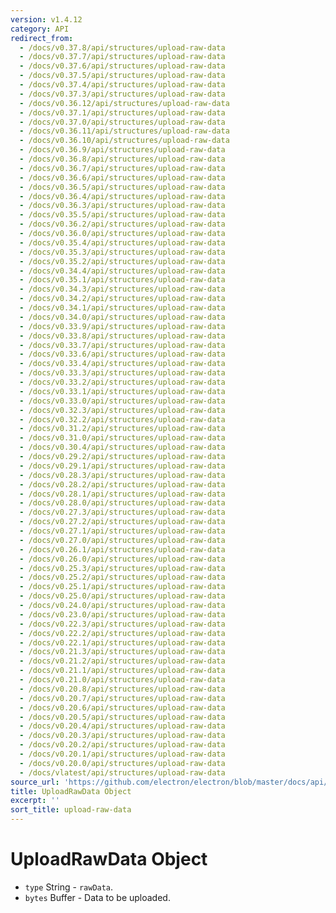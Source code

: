 ```yaml
---
version: v1.4.12
category: API
redirect_from:
  - /docs/v0.37.8/api/structures/upload-raw-data
  - /docs/v0.37.7/api/structures/upload-raw-data
  - /docs/v0.37.6/api/structures/upload-raw-data
  - /docs/v0.37.5/api/structures/upload-raw-data
  - /docs/v0.37.4/api/structures/upload-raw-data
  - /docs/v0.37.3/api/structures/upload-raw-data
  - /docs/v0.36.12/api/structures/upload-raw-data
  - /docs/v0.37.1/api/structures/upload-raw-data
  - /docs/v0.37.0/api/structures/upload-raw-data
  - /docs/v0.36.11/api/structures/upload-raw-data
  - /docs/v0.36.10/api/structures/upload-raw-data
  - /docs/v0.36.9/api/structures/upload-raw-data
  - /docs/v0.36.8/api/structures/upload-raw-data
  - /docs/v0.36.7/api/structures/upload-raw-data
  - /docs/v0.36.6/api/structures/upload-raw-data
  - /docs/v0.36.5/api/structures/upload-raw-data
  - /docs/v0.36.4/api/structures/upload-raw-data
  - /docs/v0.36.3/api/structures/upload-raw-data
  - /docs/v0.35.5/api/structures/upload-raw-data
  - /docs/v0.36.2/api/structures/upload-raw-data
  - /docs/v0.36.0/api/structures/upload-raw-data
  - /docs/v0.35.4/api/structures/upload-raw-data
  - /docs/v0.35.3/api/structures/upload-raw-data
  - /docs/v0.35.2/api/structures/upload-raw-data
  - /docs/v0.34.4/api/structures/upload-raw-data
  - /docs/v0.35.1/api/structures/upload-raw-data
  - /docs/v0.34.3/api/structures/upload-raw-data
  - /docs/v0.34.2/api/structures/upload-raw-data
  - /docs/v0.34.1/api/structures/upload-raw-data
  - /docs/v0.34.0/api/structures/upload-raw-data
  - /docs/v0.33.9/api/structures/upload-raw-data
  - /docs/v0.33.8/api/structures/upload-raw-data
  - /docs/v0.33.7/api/structures/upload-raw-data
  - /docs/v0.33.6/api/structures/upload-raw-data
  - /docs/v0.33.4/api/structures/upload-raw-data
  - /docs/v0.33.3/api/structures/upload-raw-data
  - /docs/v0.33.2/api/structures/upload-raw-data
  - /docs/v0.33.1/api/structures/upload-raw-data
  - /docs/v0.33.0/api/structures/upload-raw-data
  - /docs/v0.32.3/api/structures/upload-raw-data
  - /docs/v0.32.2/api/structures/upload-raw-data
  - /docs/v0.31.2/api/structures/upload-raw-data
  - /docs/v0.31.0/api/structures/upload-raw-data
  - /docs/v0.30.4/api/structures/upload-raw-data
  - /docs/v0.29.2/api/structures/upload-raw-data
  - /docs/v0.29.1/api/structures/upload-raw-data
  - /docs/v0.28.3/api/structures/upload-raw-data
  - /docs/v0.28.2/api/structures/upload-raw-data
  - /docs/v0.28.1/api/structures/upload-raw-data
  - /docs/v0.28.0/api/structures/upload-raw-data
  - /docs/v0.27.3/api/structures/upload-raw-data
  - /docs/v0.27.2/api/structures/upload-raw-data
  - /docs/v0.27.1/api/structures/upload-raw-data
  - /docs/v0.27.0/api/structures/upload-raw-data
  - /docs/v0.26.1/api/structures/upload-raw-data
  - /docs/v0.26.0/api/structures/upload-raw-data
  - /docs/v0.25.3/api/structures/upload-raw-data
  - /docs/v0.25.2/api/structures/upload-raw-data
  - /docs/v0.25.1/api/structures/upload-raw-data
  - /docs/v0.25.0/api/structures/upload-raw-data
  - /docs/v0.24.0/api/structures/upload-raw-data
  - /docs/v0.23.0/api/structures/upload-raw-data
  - /docs/v0.22.3/api/structures/upload-raw-data
  - /docs/v0.22.2/api/structures/upload-raw-data
  - /docs/v0.22.1/api/structures/upload-raw-data
  - /docs/v0.21.3/api/structures/upload-raw-data
  - /docs/v0.21.2/api/structures/upload-raw-data
  - /docs/v0.21.1/api/structures/upload-raw-data
  - /docs/v0.21.0/api/structures/upload-raw-data
  - /docs/v0.20.8/api/structures/upload-raw-data
  - /docs/v0.20.7/api/structures/upload-raw-data
  - /docs/v0.20.6/api/structures/upload-raw-data
  - /docs/v0.20.5/api/structures/upload-raw-data
  - /docs/v0.20.4/api/structures/upload-raw-data
  - /docs/v0.20.3/api/structures/upload-raw-data
  - /docs/v0.20.2/api/structures/upload-raw-data
  - /docs/v0.20.1/api/structures/upload-raw-data
  - /docs/v0.20.0/api/structures/upload-raw-data
  - /docs/vlatest/api/structures/upload-raw-data
source_url: 'https://github.com/electron/electron/blob/master/docs/api/structures/upload-raw-data.md'
title: UploadRawData Object
excerpt: ''
sort_title: upload-raw-data
---
```

# UploadRawData Object

*   `type` String - `rawData`.
*   `bytes` Buffer - Data to be uploaded.
